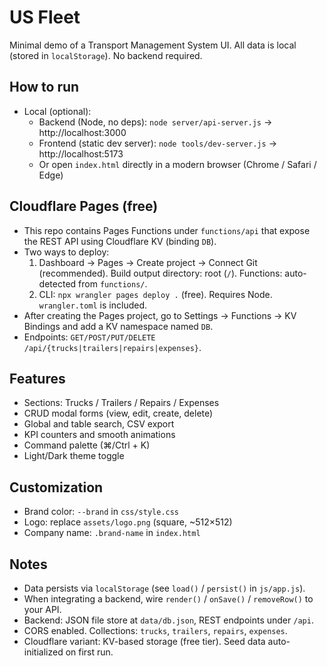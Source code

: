 # US Fleet

Minimal demo of a Transport Management System UI. All data is local (stored in `localStorage`). No backend required.

## How to run
- Local (optional):
  - Backend (Node, no deps): `node server/api-server.js` → http://localhost:3000
  - Frontend (static dev server): `node tools/dev-server.js` → http://localhost:5173
  - Or open `index.html` directly in a modern browser (Chrome / Safari / Edge)

## Cloudflare Pages (free)
- This repo contains Pages Functions under `functions/api` that expose the REST API using Cloudflare KV (binding `DB`).
- Two ways to deploy:
  1) Dashboard → Pages → Create project → Connect Git (recommended). Build output directory: root (`/`). Functions: auto-detected from `functions/`.
  2) CLI: `npx wrangler pages deploy .` (free). Requires Node. `wrangler.toml` is included.
- After creating the Pages project, go to Settings → Functions → KV Bindings and add a KV namespace named `DB`.
- Endpoints: `GET/POST/PUT/DELETE /api/{trucks|trailers|repairs|expenses}`.

## Features
- Sections: Trucks / Trailers / Repairs / Expenses
- CRUD modal forms (view, edit, create, delete)
- Global and table search, CSV export
- KPI counters and smooth animations
- Command palette (⌘/Ctrl + K)
- Light/Dark theme toggle

## Customization
- Brand color: `--brand` in `css/style.css`
- Logo: replace `assets/logo.png` (square, ~512×512)
- Company name: `.brand-name` in `index.html`

## Notes
- Data persists via `localStorage` (see `load()` / `persist()` in `js/app.js`).
- When integrating a backend, wire `render()` / `onSave()` / `removeRow()` to your API.
- Backend: JSON file store at `data/db.json`, REST endpoints under `/api`.
- CORS enabled. Collections: `trucks`, `trailers`, `repairs`, `expenses`.
- Cloudflare variant: KV-based storage (free tier). Seed data auto-initialized on first run.
